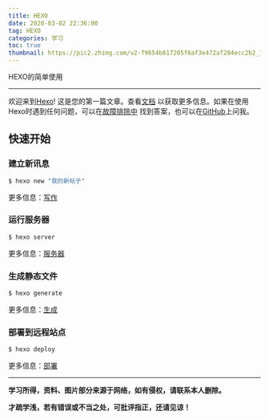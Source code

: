 ```yaml
---
title: HEXO
date: 2020-03-02 22:36:00
tag: HEXO
categories: 学习
toc: true
thumbnail: https://pic2.zhimg.com/v2-f9654b817205f6af3e472af284ecc2b2_1200x500.jpg
---
```


HEXO的简单使用

<!--more-->

---

欢迎来到[Hexo](https://hexo.io/)! 这是您的第一篇文章。查看[文档](https://hexo.io/docs/) 以获取更多信息。如果在使用Hexo时遇到任何问题，可以在[故障排除中](https://hexo.io/docs/troubleshooting.html) 找到答案，也可以在[GitHub](https://github.com/hexojs/hexo/issues)上问我。

## 快速开始

### 建立新讯息

``` bash
$ hexo new "我的新帖子"
```

更多信息：[写作](https://hexo.io/docs/writing.html)

### 运行服务器

``` bash
$ hexo server
```

更多信息：[服务器](https://hexo.io/docs/server.html)

### 生成静态文件

``` bash
$ hexo generate
```

更多信息：[生成](https://hexo.io/docs/generating.html)

### 部署到远程站点

``` bash
$ hexo deploy
```

更多信息：[部署](https://hexo.io/docs/one-command-deployment.html)

---

**学习所得，资料、图片部分来源于网络，如有侵权，请联系本人删除。**

**才疏学浅，若有错误或不当之处，可批评指正，还请见谅！**

